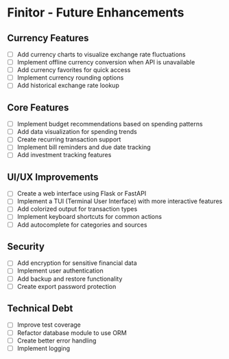 # Finitor - Future Enhancements

## Currency Features
- [ ] Add currency charts to visualize exchange rate fluctuations
- [ ] Implement offline currency conversion when API is unavailable
- [ ] Add currency favorites for quick access
- [ ] Implement currency rounding options
- [ ] Add historical exchange rate lookup

## Core Features
- [ ] Implement budget recommendations based on spending patterns
- [ ] Add data visualization for spending trends
- [ ] Create recurring transaction support
- [ ] Implement bill reminders and due date tracking
- [ ] Add investment tracking features

## UI/UX Improvements
- [ ] Create a web interface using Flask or FastAPI
- [ ] Implement a TUI (Terminal User Interface) with more interactive features
- [ ] Add colorized output for transaction types
- [ ] Implement keyboard shortcuts for common actions
- [ ] Add autocomplete for categories and sources

## Security
- [ ] Add encryption for sensitive financial data
- [ ] Implement user authentication
- [ ] Add backup and restore functionality
- [ ] Create export password protection

## Technical Debt
- [ ] Improve test coverage
- [ ] Refactor database module to use ORM
- [ ] Create better error handling
- [ ] Implement logging
